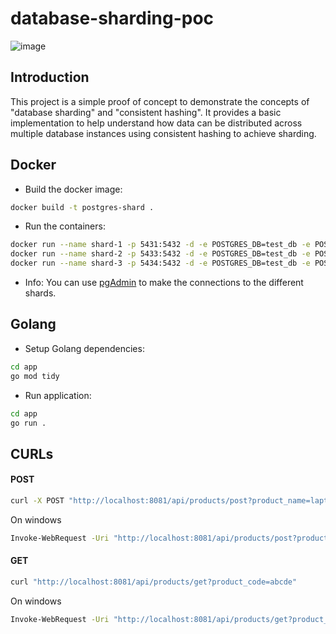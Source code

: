 # database-sharding-poc

![image](https://github.com/user-attachments/assets/e51158d0-ba1a-45ba-a80a-1fe4b779d8d0)

## Introduction
This project is a simple proof of concept to demonstrate the concepts of "database sharding" and "consistent hashing". It provides a basic implementation to help understand how data can be distributed across multiple database instances using consistent hashing to achieve sharding.

## Docker

- Build the docker image:  
```bash
docker build -t postgres-shard .
```

- Run the containers:  
```bash
docker run --name shard-1 -p 5431:5432 -d -e POSTGRES_DB=test_db -e POSTGRES_USER=test -e POSTGRES_PASSWORD=test postgres-shard
docker run --name shard-2 -p 5433:5432 -d -e POSTGRES_DB=test_db -e POSTGRES_USER=test -e POSTGRES_PASSWORD=test postgres-shard
docker run --name shard-3 -p 5434:5432 -d -e POSTGRES_DB=test_db -e POSTGRES_USER=test -e POSTGRES_PASSWORD=test postgres-shard
```

- Info: You can use [pgAdmin](https://www.pgadmin.org/download/) to make the connections to the different shards.

## Golang
- Setup Golang dependencies:  
```bash
cd app
go mod tidy
```

- Run application:  
```bash
cd app
go run .
```

## CURLs

#### POST
```bash
curl -X POST "http://localhost:8081/api/products/post?product_name=laptop"

```
On windows
```bash
Invoke-WebRequest -Uri "http://localhost:8081/api/products/post?product_name=laptop" -Method POST
```

#### GET
```bash
curl "http://localhost:8081/api/products/get?product_code=abcde"
```
On windows
```bash
Invoke-WebRequest -Uri "http://localhost:8081/api/products/get?product_code=abcde" -Method GET
```
